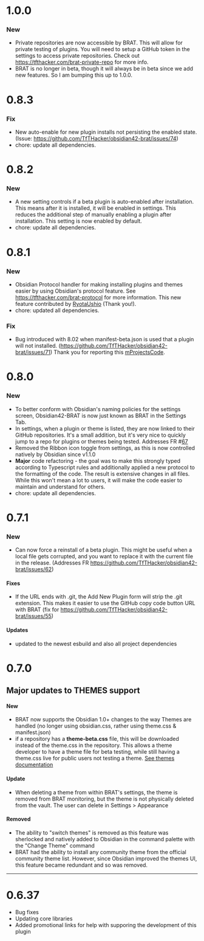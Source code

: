 # 1.0.0

### New

- Private repositories are now accessible by BRAT. This will allow for private testing of plugins. You will need to setup a GitHub token in the settings to access private repositories. Check out https://tfthacker.com/brat-private-repo for more info.
- BRAT is no longer in beta, though it will always be in beta since we add new features. So I am bumping this up to 1.0.0.

# 0.8.3

### Fix

- New auto-enable for new plugin installs not persisting the enabled state. (Issue: https://github.com/TfTHacker/obsidian42-brat/issues/74)
- chore: update all dependencies.

# 0.8.2

### New

- A new setting controls if a beta plugin is auto-enabled after installation. This means after it is installed, it will be enabled in settings. This reduces the additional step of manually enabling a plugin after installation. This setting is now enabled by default.
- chore: update all dependencies.

# 0.8.1

### New

- Obsidian Protocol handler for making installing plugins and themes easier by using Obsidian's protocol feature. See https://tfthacker.com/brat-protocol for more information.
  This new feature contributed by [RyotaUshio](https://github.com/RyotaUshio) (Thank you!).
- chore: updated all dependencies.

### Fix

- Bug introduced with 8.02 when manifest-beta.json is used that a plugin will not installed. (https://github.com/TfTHacker/obsidian42-brat/issues/71) Thank you for reporting this [mProjectsCode](https://github.com/mProjectsCode).

# 0.8.0

### New

- To better conform with Obsidian's naming policies for the settings screen, Obsidian42-BRAT is now just known as BRAT in the Settings Tab.
- In settings, when a plugin or theme is listed, they are now linked to their GitHub repositories. It's a small addition, but it's very nice to quickly jump to a repo for plugins or themes being tested. Addresses FR #[67](https://github.com/TfTHacker/obsidian42-brat/issues/67)
- Removed the Ribbon icon toggle from settings, as this is now controlled natively by Obsidian since v1.1.0
- **Major** code refactoring - the goal was to make this strongly typed according to Typescript rules and additionally applied a new protocol to the formatting of the code. The result is extensive changes in all files. While this won't mean a lot to users, it will make the code easier to maintain and understand for others.
- chore: update all dependencies.

# 0.7.1

### New

- Can now force a reinstall of a beta plugin. This might be useful when a local file gets corrupted, and you want to replace it with the current file in the release. (Addresses FR https://github.com/TfTHacker/obsidian42-brat/issues/62)

#### Fixes

- If the URL ends with .git, the Add New Plugin form will strip the .git extension. This makes it easier to use the GitHub copy code button URL with BRAT (fix for https://github.com/TfTHacker/obsidian42-brat/issues/55)

#### Updates

- updated to the newest esbuild and also all project dependencies

# 0.7.0

## Major updates to **THEMES** support

#### New

- BRAT now supports the Obsidian 1.0+ changes to the way Themes are handled (no longer using obsidian.css, rather using theme.css & manifest.json)
- if a repository has a **theme-beta.css** file, this will be downloaded instead of the theme.css in the repository. This allows a theme developer to have a theme file for beta testing, while still having a theme.css live for public users not testing a theme. [See themes documentation](help/themes.md)

#### Update

- When deleting a theme from within BRAT's settings, the theme is removed from BRAT monitoring, but the theme is not physically deleted from the vault. The user can delete in Settings > Appearance

#### Removed

- The ability to "switch themes" is removed as this feature was sherlocked and natively added to Obsidian in the command palette with the "Change Theme" command
- BRAT had the ability to install any community theme from the official community theme list. However, since Obsidian improved the themes UI, this feature became redundant and so was removed.

---

# 0.6.37

- Bug fixes
- Updating core libraries
- Added promotional links for help with supporing the development of this plugin

